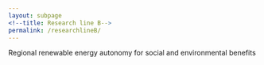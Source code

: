 ```yaml
---
layout: subpage
<!--title: Research line B-->
permalink: /researchlineB/ 
---
```


Regional renewable energy autonomy for social and environmental benefits


